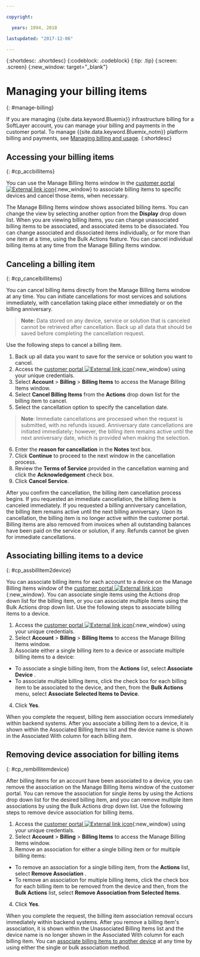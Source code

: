 ```yaml
---

copyright:

  years: 1994, 2018

lastupdated: "2017-12-06"

---
```


{:shortdesc: .shortdesc}
{:codeblock: .codeblock}
{:tip: .tip}
{:screen: .screen}
{:new_window: target="_blank"}


# Managing your billing items
{: #manage-billing}

If you are managing {{site.data.keyword.Bluemix}} infrastructure billing for a SoftLayer account, you can manage your billing and payments in the customer portal. To manage {{site.data.keyword.Bluemix_notm}} platform billing and payments, see [Managing billing and usage](/docs/pricing/index.html#accounts).
{:shortdesc}

## Accessing your billing items
{: #cp_accbillitems}

You can use the Manage Billing Items window in the [customer portal ![External link icon](../icons/launch-glyph.svg)](https://control.softlayer.com/){:new_window} to associate billing items to specific devices and cancel those items, when necessary.

The Manage Billing Items window shows associated billing items. You can change the view by selecting another option from the **Display** drop down list. When you are viewing billing items, you can change unassociated billing items to be associated, and associated items to be dissociated. You can change associated and dissociated items individually, or for more than one item at a time, using the Bulk Actions feature. You can cancel individual billing items at any time from the Manage Billing Items window.


## Canceling a billing item
{: #cp_cancelbillitems}

You can cancel billing items directly from the Manage Billing Items window at any time. You can initiate cancellations for most services and solutions immediately, with cancellation taking place either immediately or on the billing anniversary.

> **Note:** Data stored on any device, service or solution that is canceled cannot be retrieved after cancellation. Back up all data that should be saved before completing the cancellation request.

Use the following steps to cancel a billing item.

1. Back up all data you want to save for the service or solution you want to cancel.
2. Access the [customer portal ![External link icon](../icons/launch-glyph.svg)](https://control.softlayer.com/){:new_window} using your unique credentials.
3. Select **Account** > **Billing** > **Billing Items** to access the Manage Billing Items window.
4. Select **Cancel Billing Items** from the **Actions** drop down list for the billing item to cancel.
5. Select the cancellation option to specify the cancellation date.
>**Note**: Immediate cancellations are processed when the request is submitted, with no refunds issued. Anniversary date cancellations are initiated immediately; however, the billing item remains active until the next anniversary date, which is provided when making the selection.
6. Enter the **reason for cancellation** in the **Notes** text box.
7. Click **Continue** to proceed to the next window in the cancellation process.
8. Review the **Terms of Service** provided in the cancellation warning and click the **Acknowledgement** check box.
9. Click **Cancel Service**.

After you confirm the cancellation, the billing item cancellation process begins. If you requested an immediate cancellation, the billing item is canceled immediately. If you requested a billing anniversary cancellation, the billing item remains active until the next billing anniversary. Upon its cancellation, the billing item is no longer active within the customer portal. Billing items are also removed from invoices when all outstanding balances have been paid on the service or solution, if any. Refunds cannot be given for immediate cancellations.


## Associating billing items to a device
{: #cp_assbillitem2device}

You can associate billing items for each account to a device on the Manage Billing Items window of the [customer portal ![External link icon](../icons/launch-glyph.svg)](https://control.softlayer.com/){:new_window}. You can associate single items using the Actions drop down list for the billing item, or you can associate multiple items using the Bulk Actions drop down list. Use the following steps to associate billing items to a device.

1. Access the [customer portal ![External link icon](../icons/launch-glyph.svg)](https://control.softlayer.com/){:new_window} using your unique credentials.
2. Select **Account** > **Billing** > **Billing Items** to access the Manage Billing Items window.
3. Associate either a single billing item to a device or associate multiple billing items to a device:
  * To associate a single billing item, from the **Actions** list, select **Associate Device** .
  * To associate multiple billing items, click the check box for each billing item to be associated to the device, and then, from the **Bulk Actions** menu, select **Associate Selected Items to Device**.
4. Click **Yes**.

When you complete the request, billing item association occurs immediately within backend systems. After you associate a billing item to a device, it is shown within the Associated Billing Items list and the device name is shown in the Associated With column for each billing item.


## Removing device association for billing items
{: #cp_rembillitemdevice}

After billing items for an account have been associated to a device, you can remove the association  on the Manage Billing Items window of the customer portal. You can remove the association for single items by using the Actions drop down list for the desired billing item, and you can remove multiple item associations by using the Bulk Actions drop down list. Use the following steps to remove device association for billing items.

1. Access the [customer portal ![External link icon](../icons/launch-glyph.svg)](https://control.softlayer.com/){:new_window} using your unique credentials.
2. Select **Account** > **Billing** > **Billing Items** to access the Manage Billing Items window.
3. Remove an association for either a single billing item or for multiple billing items:
  * To remove an association for a single billing item, from the **Actions** list, select **Remove Association** .
  * To remove an association for multiple billing items, click the check box for each billing item to be removed from the device and then, from the **Bulk Actions** list, select **Remove Association from Selected Items**.
4. Click **Yes**.

When you complete the request, the billing item association removal occurs immediately within backend systems. After you remove a billing item's association, it is shown within the Unassociated Billing Items list and the device name is no longer shown in the Associated With column for each billing item. You can [associate billing items to another device](/docs/customer-portal/cpmanacctbillpay.html#cp_assbillitem2device) at any time by using either the single or bulk association method.
